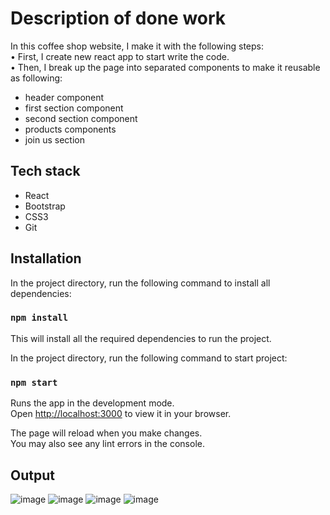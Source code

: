 # Description of done work
In this coffee shop website, I make it with the following steps:   
•	First, I create new react app to start write the code.     
•	Then, I break up the page  into separated components to make it reusable as following:  
  - header component 
  - first section component 
  - second section component 
  - products components  
  - join us section


## Tech stack
- React
- Bootstrap
- CSS3
- Git

## Installation
In the project directory, run the following command to install all dependencies:
### `npm install`
This will install all the required dependencies to run the project.

In the project directory, run the following command to start project:

### `npm start`

Runs the app in the development mode.\
Open [http://localhost:3000](http://localhost:3000) to view it in your browser.

The page will reload when you make changes.\
You may also see any lint errors in the console.


## Output
![image](https://user-images.githubusercontent.com/63424397/181860211-a1b459c0-9c1a-4247-8747-1efff34c797e.png)
![image](https://user-images.githubusercontent.com/63424397/181860225-8a67e3ae-c4d0-4ade-8326-c93834c95868.png)
![image](https://user-images.githubusercontent.com/63424397/181860239-872a7a61-8389-403a-b0a1-31f9853e629d.png)
![image](https://user-images.githubusercontent.com/63424397/181860254-9f225333-57e6-4a16-bb61-e942dbce2933.png)

